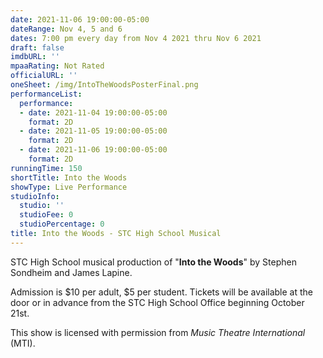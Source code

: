 ```yaml
---
date: 2021-11-06 19:00:00-05:00
dateRange: Nov 4, 5 and 6
dates: 7:00 pm every day from Nov 4 2021 thru Nov 6 2021
draft: false
imdbURL: ''
mpaaRating: Not Rated
officialURL: ''
oneSheet: /img/IntoTheWoodsPosterFinal.png
performanceList:
  performance:
  - date: 2021-11-04 19:00:00-05:00
    format: 2D
  - date: 2021-11-05 19:00:00-05:00
    format: 2D
  - date: 2021-11-06 19:00:00-05:00
    format: 2D
runningTime: 150
shortTitle: Into the Woods
showType: Live Performance
studioInfo:
  studio: ''
  studioFee: 0
  studioPercentage: 0
title: Into the Woods - STC High School Musical
---
```


STC High School musical production of "**Into the Woods**" by Stephen Sondheim and James Lapine.  

Admission is $10 per adult, $5 per student.  Tickets will be available at the door or in advance from the STC High School Office beginning October 21st.

This show is licensed with permission from _Music Theatre International_ (MTI).
